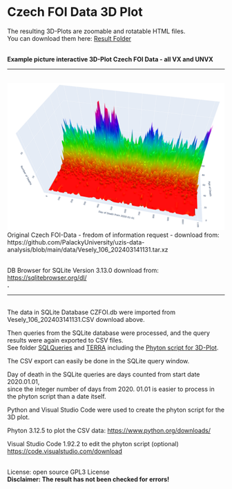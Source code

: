 

# Czech FOI Data 3D Plot 

The resulting 3D-Plots are  zoomable and rotatable HTML files. 
<br>You can download them here: [Result Folder](https://github.com/gitfrid/CzechFOI/tree/eec2d09b2b63c9c2f52d4e5a4ea79da2728db96e/3D%20Plot%20Results)

<br>**Example picture interactive 3D-Plot Czech FOI Data - all VX and UNVX**
<br>
_________________________________________
<br>
<img src="https://github.com/gitfrid/CzechFOI/blob/d6f3f69411efe25966cac1ad29dc1f34a268b596/3D%20Plot%20Results/Terra%203D%20Plot.png" width="600" height="auto">
<br>
Original Czech FOI-Data - fredom of information request - download from:
<br>https://github.com/PalackyUniversity/uzis-data-analysis/blob/main/data/Vesely_106_202403141131.tar.xz

<br>DB Browser for SQLite Version 3.13.0 download from:
<br>https://sqlitebrowser.org/dl/
<br>**.**
_________________________________________
<br>
The data in SQLite Database CZFOI.db were imported from Vesely_106_202403141131.CSV download above.

Then queries from the SQLite database were processed, and the query results were again exported to CSV files.
<br>See folder [SQLQueries](https://github.com/gitfrid/CzechFOI/tree/9bbb96d978cd25f18c0333ca3a625d51ea712e22/DBBrowserforSQLite/SQLQueries) and [TERRA](https://github.com/gitfrid/CzechFOI/tree/main/TERRA) 
including the [Phyton script for 3D-Plot](https://github.com/gitfrid/CzechFOI/blob/6ea39359e6fe61c933d2ac6c216252d48f199499/TERRA/Terra.py).

The CSV  export can easily be done in the SQLite query window.

Day of death in the SQLite queries are days counted from start date 2020.01.01,
<br>since the integer number of days from 2020. 01.01 is easier to process in the phyton script than a date itself. 

Python and Visual Studio Code were used to create the phyton script for the 3D plot.

Phyton 3.12.5 to plot the CSV data: 
https://www.python.org/downloads/

Visual Studio Code 1.92.2 to edit the phyton script (optional)
https://code.visualstudio.com/download

<br>License: open source GPL3 License
<br>**Disclaimer: The result has not been checked for errors!**
